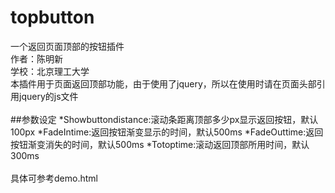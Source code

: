 # topbutton
一个返回页面顶部的按钮插件
<br/>
作者：陈明新
<br/>
学校：北京理工大学
<br/>
本插件用于页面返回顶部功能，由于使用了jquery，所以在使用时请在页面头部引用jquery的js文件
<br/><br/>
##参数设定
*Showbuttondistance:滚动条距离顶部多少px显示返回按钮，默认100px
*FadeIntime:返回按钮渐变显示的时间，默认500ms
*FadeOuttime:返回按钮渐变消失的时间，默认500ms
*Totoptime:滚动返回顶部所用时间，默认300ms
<br/><br/>
具体可参考demo.html
